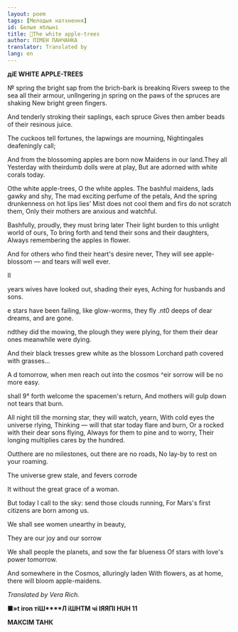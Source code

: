 ```yaml
---
layout: poem
tags: [Мелодыя натхнення]
id: Белыя яблыні
title: 🚧The white apple-trees
author: ПІМЕН ПАНЧАНКА
translator: Translated by 
lang: en
---
```



 
**діЕ WHITE APPLE-TREES**

№ spring the bright sap from the brich-bark is breakinq Rivers sweep to the sea all their armour, unllngering jn spring on the paws of the spruces are shaking New bright green fingers.

And tenderly stroking their saplings, each spruce Gives then amber beads of their resinous juice.

The cuckoos tell fortunes, the lapwings are mourning, Nightingales deafeningly call;

And  from the blossoming apples are born now Maidens in our land.They all Yesterday with theirdumb dolls were at play, But are adorned with white corals today.

Othe white apple-trees, O the white apples. The bashful maidens, lads gawky and shy, The mad exciting perfume of the petals, And  the spring drunkenness on hot lips lies’ Mist  does not cool them and firs do not scratch them, Only their mothers are anxious and watchful.

Bashfully, proudly, they must bring later Their light burden to this unlight world of ours, To bring forth and tend their sons and their daughters, Always remembering the apples in flower.

And for others who find their heart's desire never, They  will see apple-blossom — and tears will well ever.

II

years wives have looked out, shading their eyes, Aching for husbands and sons.

e  stars have been failing, like glow-worms, they fly .nt0  deeps of dear dreams, and are gone.

ndthey did the mowing, the plough they were plying, for them their dear ones meanwhile were dying.


And their black tresses grew white as the blossom Lorchard path covered with grasses...

A  d  tomorrow, when men reach out into the cosmos ^eir sorrow will be no more easy.

shall 9° forth welcome the spacemen's return, And mothers will gulp down not tears that burn.

All night till the morning star, they will watch, yearn, With cold eyes the universe rlying, Thinking — will that star today flare and burn, Or a rocked with their dear sons flying, Always for them to pine and to worry, Their longing multiplies cares by the hundred.

Outthere are no milestones, out there are no roads, No  lay-by to rest on your roaming.

The universe grew stale, and fevers corrode

It without the great grace of a woman.

But today I call to the sky: send those clouds running, For Mars's first citizens are born among us.

We shall see women unearthy in beauty,

They are our joy and our sorrow

We shall people the planets, and sow the far blueness Of stars with love's power tomorrow.

And somewhere in the Cosmos, alluringly laden With flowers, as at home, there will bloom apple-maidens.

_Translated by Vera Rich._

■**»t iron тіШ****Л іШНТМ чі ІЯЯПІ HUH 11**

**МАКСІМ  ТАНК**
